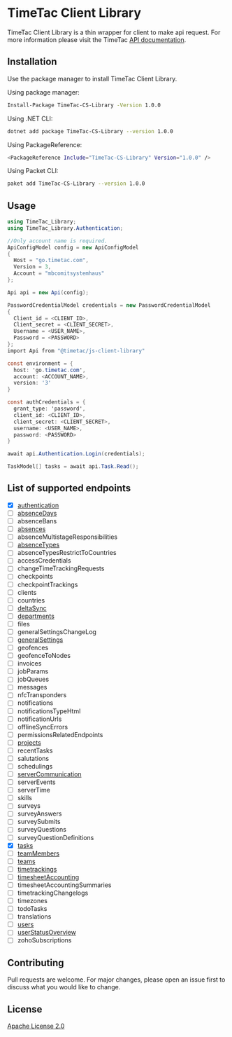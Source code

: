 # TimeTac Client Library

TimeTac Client Library is a thin wrapper for client to make api request. For more information please visit the TimeTac [API documentation](https://api.timetac.com/).

## Installation

Use the package manager to install TimeTac Client Library.

Using package manager:

```bash
Install-Package TimeTac-CS-Library -Version 1.0.0
```

Using .NET CLI:

```bash
dotnet add package TimeTac-CS-Library --version 1.0.0
```

Using PackageReference:

```bash
<PackageReference Include="TimeTac-CS-Library" Version="1.0.0" />
```

Using Packet CLI:

```bash
paket add TimeTac-CS-Library --version 1.0.0
```

## Usage

```csharp
using TimeTac_Library;
using TimeTac_Library.Authentication;

//Only account name is required.
ApiConfigModel config = new ApiConfigModel
{
  Host = "go.timetac.com",
  Version = 3,
  Account = "mbcomitsystemhaus"
};

Api api = new Api(config);

PasswordCredentialModel credentials = new PasswordCredentialModel
{
  Client_id = <CLIENT_ID>,
  Client_secret = <CLIENT_SECRET>,
  Username = <USER_NAME>,
  Password = <PASSWORD>
};
import Api from "@timetac/js-client-library"

const environment = {
  host: 'go.timetac.com',
  account: <ACCOUNT_NAME>,
  version: '3'
}

const authCredentials = {
  grant_type: 'password',
  client_id: <CLIENT_ID>,
  client_secret: <CLIENT_SECRET>,
  username: <USER_NAME>,
  password: <PASSWORD>
}

await api.Authentication.Login(credentials);

TaskModel[] tasks = await api.Task.Read();
```

## List of supported endpoints

- [x] [authentication](https://api.timetac.com/doc/v3#tag/authentication)
- [ ] [absenceDays](https://api.timetac.com/doc/v3#tag/absenceDays)
- [ ] absenceBans
- [ ] [absences](https://api.timetac.com/doc/v3#tag/absences)
- [ ] absenceMultistageResponsibilities
- [ ] [absenceTypes](https://api.timetac.com/doc/v3#tag/absenceTypes)
- [ ] absenceTypesRestrictToCountries
- [ ] accessCredentials
- [ ] changeTimeTrackingRequests
- [ ] checkpoints
- [ ] checkpointTrackings
- [ ] clients
- [ ] countries
- [ ] [deltaSync](https://api.timetac.com/doc/v3#tag/deltaSync)
- [ ] [departments](https://api.timetac.com/doc/v3#tag/departments)
- [ ] files
- [ ] generalSettingsChangeLog
- [ ] [generalSettings](https://api.timetac.com/doc/v3#tag/generalSettings)
- [ ] geofences
- [ ] geofenceToNodes
- [ ] invoices
- [ ] jobParams
- [ ] jobQueues
- [ ] messages
- [ ] nfcTransponders
- [ ] notifications
- [ ] notificationsTypeHtml
- [ ] notificationUrls
- [ ] offlineSyncErrors
- [ ] permissionsRelatedEndpoints
- [ ] [projects](https://api.timetac.com/doc/v3#tag/projects)
- [ ] recentTasks
- [ ] salutations
- [ ] schedulings
- [ ] [serverCommunication]()
- [ ] serverEvents
- [ ] serverTime
- [ ] skills
- [ ] surveys
- [ ] surveyAnswers
- [ ] surveySubmits
- [ ] surveyQuestions
- [ ] surveyQuestionDefinitions
- [x] [tasks](https://api.timetac.com/doc/v3#tag/tasks)
- [ ] [teamMembers](https://api.timetac.com/doc/v3#tag/teamMembers)
- [ ] [teams](https://api.timetac.com/doc/v3#tag/teams)
- [ ] [timetrackings](https://api.timetac.com/doc/v3#tag/timetrackings)
- [ ] [timesheetAccounting](https://api.timetac.com/doc/v3#tag/timesheetAccounting)
- [ ] timesheetAccountingSummaries
- [ ] timetrackingChangelogs
- [ ] timezones
- [ ] todoTasks
- [ ] translations
- [ ] [users](https://api.timetac.com/doc/v3#tag/users)
- [ ] [userStatusOverview](https://api.timetac.com/doc/v3#tag/userStatusOverview)
- [ ] zohoSubscriptions

## Contributing

Pull requests are welcome. For major changes, please open an issue first to discuss what you would like to change.


## License

[Apache License 2.0](https://choosealicense.com/licenses/apache-2.0/)
